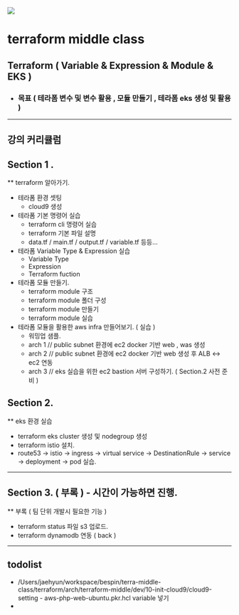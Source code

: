 <a href="https://github.com/azjaehyun"><img src="https://hits.seeyoufarm.com/api/count/incr/badge.svg?url=https%3A%2F%2Fgithub.com%2Fazjaehyun&count_bg=%23000000&title_bg=%23000000&icon=github.svg&icon_color=%23E7E7E7&title=GitHub&edge_flat=false)"/></a>

terraform middle class
============

## Terraform ( Variable & Expression & Module & EKS )
- ### 목표 ( 테라폼 변수 및 변수 활용 , 모듈 만들기 , 테라폼 eks 생성 및 활용 )
---

## 강의 커리큘럼
## Section 1 .
** terraform 알아가기. 

* 테라폼 환경 셋팅
  - cloud9 생성 
* 테라폼 기본 명령어 실습 
  - terraform cli 명령어 실습
  - terraform 기본 파일 설명 
  - data.tf / main.tf / output.tf / variable.tf 등등...
* 테라폼 Variable Type & Expression 실습
  - Variable Type
  - Expression
  - Terraform fuction
* 테라폼 모듈 만들기.
  - terraform module 구조 
  - terraform module 폴더 구성
  - terraform module 만들기
  - terraform module 실습
* 테라폼 모듈을 활용한 aws infra 만들어보기. ( 실습 )
  - 워밍업 샘플.
  - arch 1 // public subnet 환경에 ec2 docker 기반 web , was 생성 
  - arch 2 // public subnet 환경에 ec2 docker 기반 web 생성 후 ALB <-> ec2 연동
  - arch 3 // eks 실습을 위한 ec2 bastion 서버 구성하기. ( Section.2 사전 준비 )

## Section 2.
** eks 환경 실습
  - terraform eks cluster 생성 및 nodegroup 생성
  - terraform istio 설치. 
  - route53 -> istio -> ingress -> virtual service -> DestinationRule -> service -> deployment -> pod 실습.
---

## Section 3. ( 부록 ) - 시간이 가능하면 진행.
** 부록 ( 팀 단위 개발시 필요한 기능 )
  - terraform status 파일 s3 업로드.
  - terraform dynamodb 연동 ( back )

---

## todolist
- /Users/jaehyun/workspace/bespin/terra-middle-class/terraform/arch/terraform-middle/dev/10-init-cloud9/cloud9-setting -  aws-php-web-ubuntu.pkr.hcl variable 넣기
- 